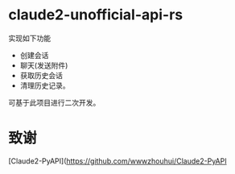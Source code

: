 # claude2-unofficial-api-rs

实现如下功能
- 创建会话
- 聊天(发送附件)
- 获取历史会话
- 清理历史记录。

可基于此项目进行二次开发。


# 致谢

[Claude2-PyAPI](https://github.com/wwwzhouhui/Claude2-PyAPI
